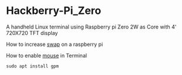 # Hackberry-Pi_Zero
A handheld Linux terminal using Raspberry pi Zero 2W as Core with 4' 720X720 TFT display


How to increase [swap](https://pimylifeup.com/raspberry-pi-swap-file/) on a raspberry pi  

How to enable [mouse](https://www.youtube.com/watch?v=hycfIoGggjw&ab_channel=RickMakes) in Terminal
```shell
sudo apt install gpm
```
